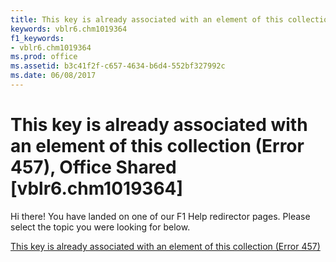 ```yaml
---
title: This key is already associated with an element of this collection (Error 457), Office Shared [vblr6.chm1019364]
keywords: vblr6.chm1019364
f1_keywords:
- vblr6.chm1019364
ms.prod: office
ms.assetid: b3c41f2f-c657-4634-b6d4-552bf327992c
ms.date: 06/08/2017
---
```



# This key is already associated with an element of this collection (Error 457), Office Shared [vblr6.chm1019364]

Hi there! You have landed on one of our F1 Help redirector pages. Please select the topic you were looking for below.

[This key is already associated with an element of this collection (Error 457)](http://msdn.microsoft.com/library/d6c2ba60-4077-0ccd-5bf4-221367db7b59%28Office.15%29.aspx)

